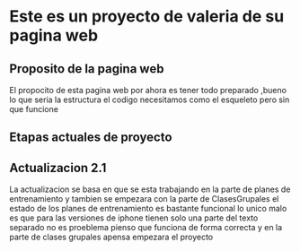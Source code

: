 # Este es un proyecto  de valeria de su pagina web
## Proposito de la pagina web
El propocito de esta pagina web por ahora es tener todo preparado ,bueno lo que seria la estructura el codigo necesitamos como el esqueleto pero sin que funcione 
## Etapas actuales de proyecto 
## Actualizacion 2.1
La actualizacion se basa en que se esta trabajando  en la parte de planes de entrenamiento y tambien se empezara con la parte de ClasesGrupales el estado de los planes de entrenamiento es bastante funcional lo unico malo es que para las versiones de iphone tienen solo una parte del texto separado no es proeblema pienso que funciona de forma correcta y en la parte de clases grupales apensa empezara el proyecto  